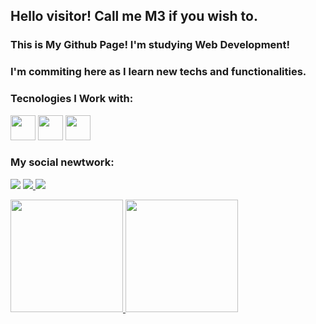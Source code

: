 ## Hello visitor! Call me M3 if you wish to.
### This is My Github Page! I'm studying Web Development!
### I'm commiting here as I learn new techs and functionalities.

### Tecnologies I Work with:
<img src="https://cdn.jsdelivr.net/gh/devicons/devicon/icons/html5/html5-original.svg" weight="40" height="40" /> <img src="https://cdn.jsdelivr.net/gh/devicons/devicon/icons/css3/css3-original.svg" weight="40" height="40"/> <img src="https://cdn.jsdelivr.net/gh/devicons/devicon/icons/javascript/javascript-original.svg" weight="40" height="40"/>

### My social newtwork:
<a href="https://www.linkedin.com/in/m3nezes/" target="_blank"><img src="https://img.shields.io/badge/-LinkedIn-%230077B5?style=for-the-badge&logo=linkedin&logoColor=white" target="_blank"></a> <a href="https://www.instagram.com/m3nezes.jpeg/" target="_blank"><img src="https://img.shields.io/badge/-Instagram-%23E4405F?style=for-the-badge&logo=instagram&logoColor=white" target="_blank">  <a href = "mailto:gui.menezescunha23@gmail.com"><img src="https://img.shields.io/badge/Gmail-D14836?style=for-the-badge&logo=gmail&logoColor=white" target="_blank"></a>  



<div>
<a href="https://github.com/M3nezes">
<img height="180em" src="https://github-readme-stats.vercel.app/api/top-langs/?username=M3nezes&layout=compact&langs_count=7&theme=dracula"/>
<img height="180em" src="https://github-readme-stats.vercel.app/api?username=M3nezes&show_icons=true&theme=dracula&include_all_commits=true&count_private=true"/> 
  </div>
